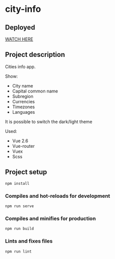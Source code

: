 # city-info

## Deployed

[WATCH HERE](https://city-info-app.netlify.app/)

## Project description
Cities info app.

Show:
- City name
- Capital common name
- Subregion
- Currencies
- Timezones
- Languages

It is possible to switch the dark/light theme

Used:
- Vue 2.6
- Vue-router
- Vuex
- Scss


## Project setup
```
npm install
```

### Compiles and hot-reloads for development
```
npm run serve
```

### Compiles and minifies for production
```
npm run build
```

### Lints and fixes files
```
npm run lint
```
